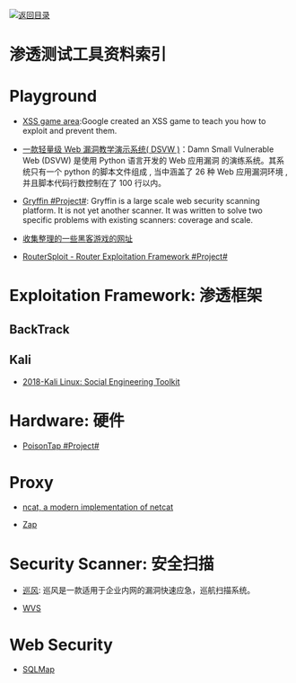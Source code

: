 [![返回目录](https://user-images.githubusercontent.com/5803001/38079637-ff0abcf0-3371-11e8-9b76-ad651620afc7.jpg)](https://github.com/wxyyxc1992/Awesome-Links)

# 渗透测试工具资料索引

# Playground

* [XSS game area](https://xss-game.appspot.com/):Google created an XSS game to teach you how to exploit and prevent them.

* [一款轻量级 Web 漏洞教学演示系统( DSVW )](http://www.freebuf.com/sectool/126707.html)：Damn Small Vulnerable Web (DSVW) 是使用 Python 语言开发的 Web 应用漏洞 的演练系统。其系统只有一个 python 的脚本文件组成 , 当中涵盖了 26 种 Web 应用漏洞环境 , 并且脚本代码行数控制在了 100 行以内。

- [Gryffin #Project#](https://github.com/yahoo/gryffin): Gryffin is a large scale web security scanning platform. It is not yet another scanner. It was written to solve two specific problems with existing scanners: coverage and scale.

- [收集整理的一些黑客游戏的网址](http://toutiao.io/posts/nkt6rh)

- [RouterSploit - Router Exploitation Framework #Project#](https://github.com/reverse-shell/routersploit)

# Exploitation Framework: 渗透框架

## BackTrack

## Kali

* [2018-Kali Linux: Social Engineering Toolkit](https://linuxhint.com/kali-linux-set/)

# Hardware: 硬件

* [PoisonTap #Project#](https://github.com/samyk/poisontap)

# Proxy

* [ncat, a modern implementation of netcat](https://www.redpill-linpro.com/sysadvent/2016/12/10/ncat.html)

- [Zap]()

# Security Scanner: 安全扫描

* [巡风](https://github.com/ysrc/xunfeng): 巡风是一款适用于企业内网的漏洞快速应急，巡航扫描系统。

- [WVS]()

# Web Security

* [SQLMap]()
